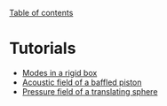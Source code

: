 [Table of contents](https://petrkryslucsd.github.io/FinEtoolsAcousticsTutorials.jl/dev/index.html)

# Tutorials

- [Modes in a rigid box](rigid_box_tut.md)
- [Acoustic field of a baffled piston](baffled_piston_tut.md)
- [Pressure field of a translating sphere](sphere_dipole_tut.md)



